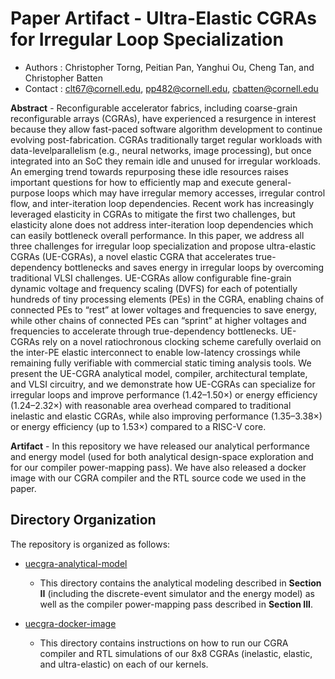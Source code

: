 Paper Artifact - Ultra-Elastic CGRAs for Irregular Loop Specialization
==========================================================================

- Authors : Christopher Torng, Peitian Pan, Yanghui Ou, Cheng Tan, and Christopher Batten
- Contact : clt67@cornell.edu, pp482@cornell.edu,
  cbatten@cornell.edu

**Abstract** - Reconfigurable accelerator fabrics, including
coarse-grain reconfigurable arrays (CGRAs), have experienced a
resurgence in interest because they allow fast-paced software
algorithm development to continue evolving post-fabrication. CGRAs
traditionally target regular workloads with data-levelparallelism
(e.g., neural networks, image processing), but once integrated into
an SoC they remain idle and unused for irregular workloads. An
emerging trend towards repurposing these idle resources raises
important questions for how to efficiently map and execute
general-purpose loops which may have irregular memory accesses,
irregular control flow, and inter-iteration loop dependencies.
Recent work has increasingly leveraged elasticity in CGRAs to
mitigate the first two challenges, but elasticity alone does not
address inter-iteration loop dependencies which can easily
bottleneck overall performance. In this paper, we address all three
challenges for irregular loop specialization and propose
ultra-elastic CGRAs (UE-CGRAs), a novel elastic CGRA that
accelerates true-dependency bottlenecks and saves energy in
irregular loops by overcoming traditional VLSI challenges. UE-CGRAs
allow configurable fine-grain dynamic voltage and frequency scaling
(DVFS) for each of potentially hundreds of tiny processing elements
(PEs) in the CGRA, enabling chains of connected PEs to “rest” at
lower voltages and frequencies to save energy, while other chains of
connected PEs can “sprint” at higher voltages and frequencies to
accelerate through true-dependency bottlenecks. UE-CGRAs rely on a
novel ratiochronous clocking scheme carefully overlaid on the
inter-PE elastic interconnect to enable low-latency crossings while
remaining fully verifiable with commercial static timing analysis
tools. We present the UE-CGRA analytical model, compiler,
architectural template, and VLSI circuitry, and we demonstrate how
UE-CGRAs can specialize for irregular loops and improve performance
(1.42–1.50×) or energy efficiency (1.24–2.32×) with reasonable area
overhead compared to traditional inelastic and elastic CGRAs, while
also improving performance (1.35–3.38×) or energy efficiency (up to
1.53×) compared to a RISC-V core.

**Artifact** - In this repository we have released our analytical
performance and energy model (used for both analytical design-space
exploration and for our compiler power-mapping pass). We have also
released a docker image with our CGRA compiler and the RTL source
code we used in the paper.

Directory Organization
--------------------------------------------------------------------------

The repository is organized as follows:

- [uecgra-analytical-model](uecgra-analytical-model)
    - This directory contains the analytical modeling described in
      **Section II** (including the discrete-event simulator and the
      energy model) as well as the compiler power-mapping pass
      described in **Section III**.

- [uecgra-docker-image](uecgra-docker-image)
    - This directory contains instructions on how to run our CGRA
      compiler and RTL simulations of our 8x8 CGRAs (inelastic,
      elastic, and ultra-elastic) on each of our kernels.


